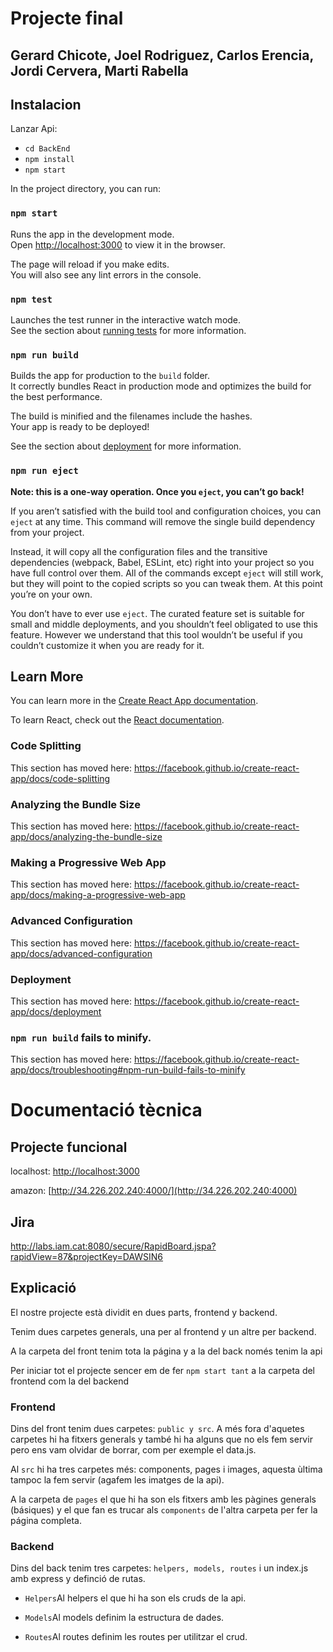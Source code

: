 # Projecte final

## Gerard Chicote, Joel Rodriguez, Carlos Erencia, Jordi Cervera, Marti Rabella

## Instalacion
Lanzar Api:
* `cd BackEnd`
* `npm install`
* `npm start`

In the project directory, you can run:

### `npm start`

Runs the app in the development mode.<br />
Open [http://localhost:3000](http://localhost:3000) to view it in the browser.

The page will reload if you make edits.<br />
You will also see any lint errors in the console.

### `npm test`

Launches the test runner in the interactive watch mode.<br />
See the section about [running tests](https://facebook.github.io/create-react-app/docs/running-tests) for more information.

### `npm run build`

Builds the app for production to the `build` folder.<br />
It correctly bundles React in production mode and optimizes the build for the best performance.

The build is minified and the filenames include the hashes.<br />
Your app is ready to be deployed!

See the section about [deployment](https://facebook.github.io/create-react-app/docs/deployment) for more information.

### `npm run eject`

**Note: this is a one-way operation. Once you `eject`, you can’t go back!**

If you aren’t satisfied with the build tool and configuration choices, you can `eject` at any time. This command will remove the single build dependency from your project.

Instead, it will copy all the configuration files and the transitive dependencies (webpack, Babel, ESLint, etc) right into your project so you have full control over them. All of the commands except `eject` will still work, but they will point to the copied scripts so you can tweak them. At this point you’re on your own.

You don’t have to ever use `eject`. The curated feature set is suitable for small and middle deployments, and you shouldn’t feel obligated to use this feature. However we understand that this tool wouldn’t be useful if you couldn’t customize it when you are ready for it.

## Learn More

You can learn more in the [Create React App documentation](https://facebook.github.io/create-react-app/docs/getting-started).

To learn React, check out the [React documentation](https://reactjs.org/).

### Code Splitting

This section has moved here: https://facebook.github.io/create-react-app/docs/code-splitting

### Analyzing the Bundle Size

This section has moved here: https://facebook.github.io/create-react-app/docs/analyzing-the-bundle-size

### Making a Progressive Web App

This section has moved here: https://facebook.github.io/create-react-app/docs/making-a-progressive-web-app

### Advanced Configuration

This section has moved here: https://facebook.github.io/create-react-app/docs/advanced-configuration

### Deployment

This section has moved here: https://facebook.github.io/create-react-app/docs/deployment

### `npm run build` fails to minify.

This section has moved here: https://facebook.github.io/create-react-app/docs/troubleshooting#npm-run-build-fails-to-minify






# Documentació tècnica

## Projecte funcional

localhost: [http://localhost:3000](http://localhost:3000)

amazon: [http://34.226.202.240:4000/](http://34.226.202.240:4000)

## Jira

http://labs.iam.cat:8080/secure/RapidBoard.jspa?rapidView=87&projectKey=DAWSIN6

## Explicació

El nostre projecte està dividit en dues parts, frontend y backend.

Tenim dues carpetes generals, una per al frontend y un altre per backend.

A la carpeta del front tenim tota la página y a la del back només tenim la api

Per iniciar tot el projecte sencer em de fer `npm start tant` a la carpeta del frontend com la del backend

### Frontend

Dins del front tenim dues carpetes: `public y src`. A més fora d'aquetes carpetes hi ha fitxers generals y també hi ha alguns que no els fem servir pero ens vam olvidar de borrar, com per exemple el data.js.

Al `src` hi ha tres carpetes més: components, pages i images, aquesta ùltima tampoc la fem servir (agafem les imatges de la api).

A la carpeta de `pages` el que hi ha son els fitxers amb les pàgines generals (básiques) y el que fan es trucar als `components` de l'altra carpeta per fer la página completa.

### Backend

Dins del back tenim tres carpetes: `helpers, models, routes` i un index.js amb express y definció de rutas.

* `Helpers`Al helpers el que hi ha son els cruds de la api.

* `Models`Al models definim la estructura de dades.

* `Routes`Al routes definim les routes per utilitzar el crud.

